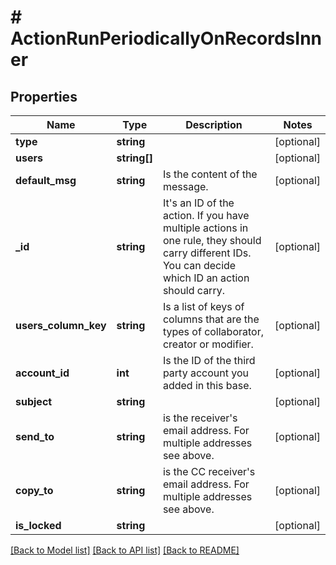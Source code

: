 # # ActionRunPeriodicallyOnRecordsInner

## Properties

Name | Type | Description | Notes
------------ | ------------- | ------------- | -------------
**type** | **string** |  | [optional]
**users** | **string[]** |  | [optional]
**default_msg** | **string** | Is the content of the message. | [optional]
**_id** | **string** | It&#39;s an ID of the action.  If you have multiple actions in one rule, they should carry different IDs.  You can decide which ID an action should carry. | [optional]
**users_column_key** | **string** | Is a list of keys of columns that are the types of collaborator, creator or modifier. | [optional]
**account_id** | **int** | Is the ID of the third party account you added in this base. | [optional]
**subject** | **string** |  | [optional]
**send_to** | **string** | is the receiver&#39;s email address. For multiple addresses see above. | [optional]
**copy_to** | **string** | is the CC receiver&#39;s email address. For multiple addresses see above. | [optional]
**is_locked** | **string** |  | [optional]

[[Back to Model list]](../../README.md#models) [[Back to API list]](../../README.md#endpoints) [[Back to README]](../../README.md)
